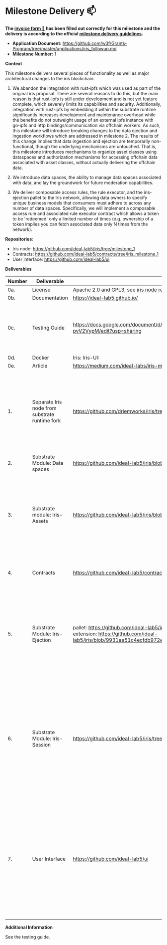 # Milestone Delivery :mailbox: 

**The [invoice form :pencil:](https://docs.google.com/forms/d/e/1FAIpQLSfmNYaoCgrxyhzgoKQ0ynQvnNRoTmgApz9NrMp-hd8mhIiO0A/viewform) has been filled out correctly for this milestone and the delivery is according to the official [milestone delivery guidelines](https://github.com/w3f/Grants-Program/blob/master/docs/milestone-deliverables-guidelines.md).**  

* **Application Document:** https://github.com/w3f/Grants-Program/tree/master/applications/iris_followup.md
* **Milestone Number:** 1

**Context**

This milestone delivers several pieces of functionality as well as major architectural changes to the iris blockchain.

1. We abandon the integration with rust-ipfs which was used as part of the original iris proposal. There are several reasons to do this, but the main reason is that rust-ipfs is still under development and is not yet feature complete, which severely limits its capabilities and security. Additionally, integration with rust-ipfs by embedding it within the substrate runtime significantly increases development and maintenance overhead while the benefits do not outweight usage of an external ipfs instance with go-ipfs and http bindings/communication via offchain workers. As such, this milestone will introduce breaking changes to the data ejection and ingestion workflows which are addressed in milestone 2. The results of this change implies that data ingestion and ejection are temporarily non-functional, though the underlying mechanisms are untouched. That is, this milestone introduces mechanisms to organize asset classes using dataspaces and authorization mechanisms for accessing offchain data associated with asset classes, without actually delivering the offchain data.

2. We introduce data spaces, the ability to manage data spaces associated with data, and lay the groundwork for future moderation capabilities.

3. We deliver composable access rules, the rule executor, and the iris-ejection pallet to the Iris network, allowing data owners to specify unique business models that consumers must adhere to across any number of data spaces. Specifically, we will implement a composable access rule and associated rule executor contract which allows a token to be 'redeemed' only a limited number of times (e.g. ownership of a token implies you can fetch associated data only N times from the network).

**Repositories**:

* Iris node: https://github.com/ideal-lab5/iris/tree/milestone_1
* Contracts: https://github.com/ideal-lab5/contracts/tree/iris_milestone_1
* User interface: https://github.com/ideal-lab5/ui

**Deliverables**


| Number | Deliverable | Link | Notes |
| -- | -- | --| -- |
| 0a. | License | Apache 2.0 and GPL3, see [iris node repo](https://github.com/ideal-lab5/iris/tree/milestone_1) and [contracts repo](https://github.com/ideal-lab5/contracts/tree/iris_milestone_1) | |
| 0b. | Documentation | https://ideal-lab5.github.io/ | |
| 0c. | Testing Guide | https://docs.google.com/document/d/1XhBUSWp1lGhZbBVmFmre5ojEPlNCMccmFz-pvV2VypM/edit?usp=sharing | See the spreadsheet embedded in the testing guide for a detailed breakdown of scenarios and steps to execute them |
| 0d. | Docker | Iris: Iris-UI: | | |
| 0e. | Article | https://medium.com/ideal-labs/iris-milestone-1-update-fe9411ca6704 | | |
| 1. | Separate Iris node from substrate runtime fork | https://github.com/driemworks/iris/tree/0752a546e315b47e80f96d3885398404130be1bd | The commits were squashed and merged, so this points to the repo at the initial commit, not the diff itself. This is the initial commit wherein we migrated from a full substrate fork to a substrate node only. |
| 2. | Substrate Module: Data spaces | https://github.com/ideal-lab5/iris/blob/milestone_1/pallets/data-spaces/src/lib.rs |  |
| 3. | Substrate module: Iris-Assets | https://github.com/ideal-lab5/iris/blob/milestone_1/pallets/iris-assets/src/lib.rs | Changes specific to this milestone are the introduction of dataspace specification [here](https://github.com/ideal-lab5/iris/blob/9931ae51c4ecfdb972e65f4dce2698a3be028b75/pallets/iris-assets/src/lib.rs#L270) as well as the removal of the ability to pin data (as we removed the rust-ipfs integration). Additionally, tests were updated. |
| 4. | Contracts | https://github.com/ideal-lab5/contracts/tree/iris_milestone_1/composable_access_rules | The top level README contains information on building and testing. |
| 5. | Substrate Module: Iris-Ejection | pallet: https://github.com/ideal-lab5/iris/tree/milestone_1/pallets/iris-ejection and chain extension: https://github.com/ideal-lab5/iris/blob/9931ae51c4ecfdb972e65f4dce2698a3be028b75/runtime/src/lib.rs#L974| This introduces the module through which asset class ownership can associate rule executors with their assets and allows rule executors to submit execution results on chain. We also expose the functionality via an addition to our chain extension. |
| 6. | Substrate Module: Iris-Session | https://github.com/ideal-lab5/iris/tree/milestone_1/pallets/iris-session | The iris-session pallet was modified to read requests added to the DataRetrievalQueue as defined in the IrisEjection pallet. Further, we removed all references to the offchain::ipfs integration and have added http bindings (that are currently not in use until the next milestone) to communicate with go-ipfs. |
| 7. | User Interface | https://github.com/ideal-lab5/ui | The user interface is very minimal and somewhat self explanatory. Error messages are minimal and though there is a specific flow which users must follow in order to interact with assets in iris (as elaborated in the testing guide), this user interface does not follow any specific worflow. Demo/walkthrough available on request. |

**Additional Information**

See the testing guide.
